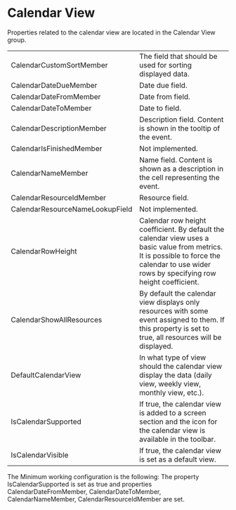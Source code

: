 # Calendar View

Properties related to the calendar view are located in the Calendar View group.

|                                 |                                                                                                                                                                                             |
|---------------------------------|---------------------------------------------------------------------------------------------------------------------------------------------------------------------------------------------|
| CalendarCustomSortMember        | The field that should be used for sorting displayed data.                                                                                                                                   |
| CalendarDateDueMember           | Date due field.                                                                                                                                                                             |
| CalendarDateFromMember          | Date from field.                                                                                                                                                                            |
| CalendarDateToMember            | Date to field.                                                                                                                                                                              |
| CalendarDescriptionMember       | Description field. Content is shown in the tooltip of the event.                                                                                                                            |
| CalendarIsFinishedMember        | Not implemented.                                                                                                                                                                            |
| CalendarNameMember              | Name field. Content is shown as a description in the cell representing the event.                                                                                                           |
| CalendarResourceIdMember        | Resource field.                                                                                                                                                                             |
| CalendarResourceNameLookupField | Not implemented.                                                                                                                                                                            |
| CalendarRowHeight               | Calendar row height coefficient. By default the calendar view uses a basic value from metrics. It is possible to force the calendar to use wider rows by specifying row height coefficient. |
| CalendarShowAllResources        | By default the calendar view displays only resources with some event assigned to them. If this property is set to true, all resources will be displayed.                                    |
| DefaultCalendarView             | In what type of view should the calendar view display the data (daily view, weekly view, monthly view, etc.).                                                                               |
| IsCalendarSupported             | If true, the calendar view is added to a screen section and the icon for the calendar view is available in the toolbar.                                                                     |
| IsCalendarVisible               | If true, the calendar view is set as a default view.                                                                                                                                        |

The Minimum working configuration is the following: The property IsCalendarSupported is set as true and properties CalendarDateFromMember, CalendarDateToMember, CalendarNameMember, CalendarResourceIdMember are set.
